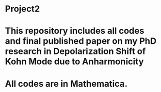 # Project2
# This repository includes all codes and final published paper on my PhD research in Depolarization Shift of Kohn Mode due to Anharmonicity
# All codes are in Mathematica.
